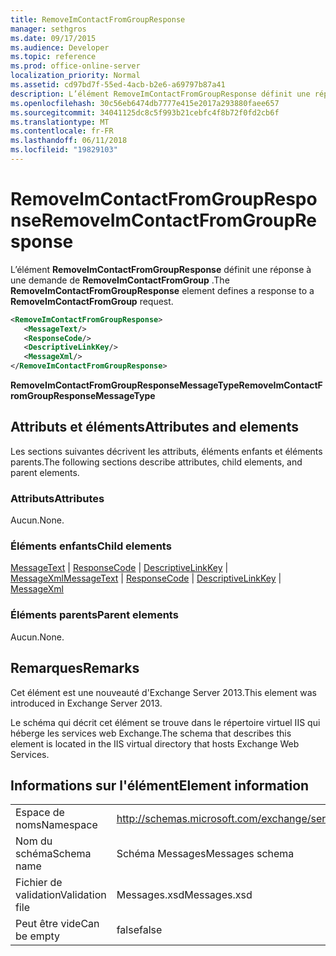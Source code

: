 ```yaml
---
title: RemoveImContactFromGroupResponse
manager: sethgros
ms.date: 09/17/2015
ms.audience: Developer
ms.topic: reference
ms.prod: office-online-server
localization_priority: Normal
ms.assetid: cd97bd7f-55ed-4acb-b2e6-a69797b87a41
description: L’élément RemoveImContactFromGroupResponse définit une réponse à une demande de RemoveImContactFromGroup.
ms.openlocfilehash: 30c56eb6474db7777e415e2017a293880faee657
ms.sourcegitcommit: 34041125dc8c5f993b21cebfc4f8b72f0fd2cb6f
ms.translationtype: MT
ms.contentlocale: fr-FR
ms.lasthandoff: 06/11/2018
ms.locfileid: "19829103"
---
```

# <a name="removeimcontactfromgroupresponse"></a><span data-ttu-id="1e01c-103">RemoveImContactFromGroupResponse</span><span class="sxs-lookup"><span data-stu-id="1e01c-103">RemoveImContactFromGroupResponse</span></span>

<span data-ttu-id="1e01c-104">L’élément **RemoveImContactFromGroupResponse** définit une réponse à une demande de **RemoveImContactFromGroup** .</span><span class="sxs-lookup"><span data-stu-id="1e01c-104">The **RemoveImContactFromGroupResponse** element defines a response to a **RemoveImContactFromGroup** request.</span></span> 
  
```XML
<RemoveImContactFromGroupResponse>
   <MessageText/>
   <ResponseCode/>
   <DescriptiveLinkKey/>
   <MessageXml/>
</RemoveImContactFromGroupResponse>
```

 <span data-ttu-id="1e01c-105">**RemoveImContactFromGroupResponseMessageType**</span><span class="sxs-lookup"><span data-stu-id="1e01c-105">**RemoveImContactFromGroupResponseMessageType**</span></span>
## <a name="attributes-and-elements"></a><span data-ttu-id="1e01c-106">Attributs et éléments</span><span class="sxs-lookup"><span data-stu-id="1e01c-106">Attributes and elements</span></span>

<span data-ttu-id="1e01c-107">Les sections suivantes décrivent les attributs, éléments enfants et éléments parents.</span><span class="sxs-lookup"><span data-stu-id="1e01c-107">The following sections describe attributes, child elements, and parent elements.</span></span>
  
### <a name="attributes"></a><span data-ttu-id="1e01c-108">Attributs</span><span class="sxs-lookup"><span data-stu-id="1e01c-108">Attributes</span></span>

<span data-ttu-id="1e01c-109">Aucun.</span><span class="sxs-lookup"><span data-stu-id="1e01c-109">None.</span></span>
  
### <a name="child-elements"></a><span data-ttu-id="1e01c-110">Éléments enfants</span><span class="sxs-lookup"><span data-stu-id="1e01c-110">Child elements</span></span>

<span data-ttu-id="1e01c-111">[MessageText](messagetext.md) | [ResponseCode](responsecode.md) | [DescriptiveLinkKey](descriptivelinkkey.md) | [MessageXml](messagexml.md)</span><span class="sxs-lookup"><span data-stu-id="1e01c-111">[MessageText](messagetext.md) | [ResponseCode](responsecode.md) | [DescriptiveLinkKey](descriptivelinkkey.md) | [MessageXml](messagexml.md)</span></span>
  
### <a name="parent-elements"></a><span data-ttu-id="1e01c-112">Éléments parents</span><span class="sxs-lookup"><span data-stu-id="1e01c-112">Parent elements</span></span>

<span data-ttu-id="1e01c-113">Aucun.</span><span class="sxs-lookup"><span data-stu-id="1e01c-113">None.</span></span>
  
## <a name="remarks"></a><span data-ttu-id="1e01c-114">Remarques</span><span class="sxs-lookup"><span data-stu-id="1e01c-114">Remarks</span></span>

<span data-ttu-id="1e01c-115">Cet élément est une nouveauté d'Exchange Server 2013.</span><span class="sxs-lookup"><span data-stu-id="1e01c-115">This element was introduced in Exchange Server 2013.</span></span>
  
<span data-ttu-id="1e01c-116">Le schéma qui décrit cet élément se trouve dans le répertoire virtuel IIS qui héberge les services web Exchange.</span><span class="sxs-lookup"><span data-stu-id="1e01c-116">The schema that describes this element is located in the IIS virtual directory that hosts Exchange Web Services.</span></span>
  
## <a name="element-information"></a><span data-ttu-id="1e01c-117">Informations sur l'élément</span><span class="sxs-lookup"><span data-stu-id="1e01c-117">Element information</span></span>

|||
|:-----|:-----|
|<span data-ttu-id="1e01c-118">Espace de noms</span><span class="sxs-lookup"><span data-stu-id="1e01c-118">Namespace</span></span>  <br/> |http://schemas.microsoft.com/exchange/services/2006/messages  <br/> |
|<span data-ttu-id="1e01c-119">Nom du schéma</span><span class="sxs-lookup"><span data-stu-id="1e01c-119">Schema name</span></span>  <br/> |<span data-ttu-id="1e01c-120">Schéma Messages</span><span class="sxs-lookup"><span data-stu-id="1e01c-120">Messages schema</span></span>  <br/> |
|<span data-ttu-id="1e01c-121">Fichier de validation</span><span class="sxs-lookup"><span data-stu-id="1e01c-121">Validation file</span></span>  <br/> |<span data-ttu-id="1e01c-122">Messages.xsd</span><span class="sxs-lookup"><span data-stu-id="1e01c-122">Messages.xsd</span></span>  <br/> |
|<span data-ttu-id="1e01c-123">Peut être vide</span><span class="sxs-lookup"><span data-stu-id="1e01c-123">Can be empty</span></span>  <br/> |<span data-ttu-id="1e01c-124">false</span><span class="sxs-lookup"><span data-stu-id="1e01c-124">false</span></span>  <br/> |
   

